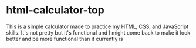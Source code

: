 # html-calculator-top
This is a simple calculator made to practice my HTML, CSS, and JavaScript skills. It's not pretty but it's functional and I might come back to make it look better and be more functional than it currently is